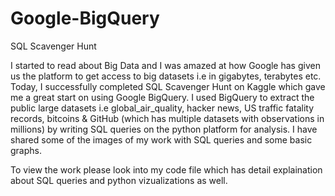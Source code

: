 # Google-BigQuery
SQL Scavenger Hunt

I started to read about Big Data and I was amazed at how Google has given us the platform to get access to big datasets i.e in gigabytes, terabytes etc. <br>
Today, I successfully completed SQL Scavenger Hunt on Kaggle which gave me a great start on using Google BigQuery.
I used BigQuery to extract the public large datasets i.e global_air_quality, hacker news, US traffic fatality records, bitcoins & GitHub (which has multiple datasets with observations in millions) by writing SQL queries on the python platform for analysis.
I have shared some of the images of my work with SQL queries and some basic graphs.

To view the work please look into my code file which has detail explaination about SQL queries and python vizualizations as well.
